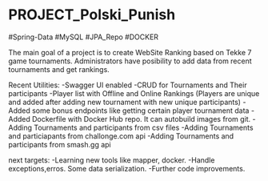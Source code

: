 # PROJECT_Polski_Punish

#Spring-Data #MySQL #JPA_Repo #DOCKER

The main goal of a project is to create WebSite Ranking based on Tekke 7 game tournaments. 
Administrators have posibility to add data from recent tournaments and get rankings.

Recent Utilities:
  -Swagger UI enabled
  -CRUD for Tournaments and Their participants
  -Player list with Offline and Online Rankings (Players are unique and added after adding new tournament with new unique participants)
  -Added some bonus endpoints like getting certain player tournament data
  -Added Dockerfile with Docker Hub repo. It can autobuild images from git. 
  -Adding Tournaments and participants from csv files
  -Adding Tournaments and particiapants from challonge.com api
  -Adding Tournaments and participants from smash.gg api
  
  
  next targets:
  -Learning new tools like mapper, docker.
  -Handle exceptions,erros. Some data serialization.
  -Further code improvements.
  
